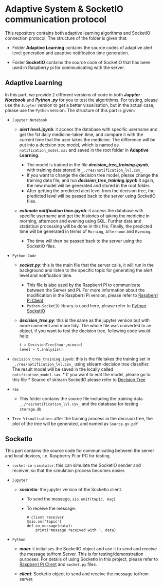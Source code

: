 # Adaptive System & SocketIO communication protocol
This repository contains both adaptive learning algorithms and SocketIO connection protocol. The structure of the folder is given that:
* Folder __Adaptive Learning__ contains the source codes of adaptive alert level generation and apaptive notification time generation.

* Folder __SocketIO__ contains the source code of SocketIO that has been used in Raspberry pi for communicating with the server.

## Adaptive Learning
In this part, we provide 2 different versions of code in both **_Jupyter Notebook_** and **_Python .py_** for you to test the algortithms. For testing, please use the `Jupyter` version to get a better visualisation, but in the actual case, please use the `Python` version. The structure of this part is given:

* `Jupyter Notebook`
    * **_alert level.ipynb_**: it access the database with specific username and get the 1st daily medicine-taken time, and compare it with the current time that the user takes the medicine. The difference will be put into a decision tree model, which is named as `notification_model.sav` and saved in the root folder in **Adaptive Learning**. 
        * The model is trained in the file **_decision_tree_training.ipynb_**, with training data stored in `_./res/notification_lvl.csv_`
        * If you want to change the decision tree model, please change the training data file, and run **_decision_tree_training.ipynb_** it again, the new model wiil be generated and stored in the root folder.
        * After getting the predicted alert level from the decision tree, the predicted level will be passed back to the server using SocketIO files.

    * **_estimate notification time.ipynb_**: it access the database with specific username and get the histories of taking the medicine in morning, afternoon and evening using SQL. Further data and statistical processing will be done in this file. Finally, the predicted time will be generated in terms of `Morning`, `Afternoon` and `Evening`.
        * The time will then be passed back to the server using the SocketIO files.

* `Python Code`
    * **_socket.py_**: this is the main file that the server calls, it will run in the background and listen to the specific topic for generating the alert level and notification time. 
        * This file is also used by the Raspberri Pi to communicate between the Server and Pi. For more information about the modification in the Raspberri Pi version, please refer to [Raspberri Pi Client](https://github.com/elisaherme/CaterPillar/blob/master/pillbox/client.py)
        * `Python-SocketIO` library is used here, please refer to [Python SocketIO](https://python-socketio.readthedocs.io/en/latest/)

    * **_decision_tree.py_**: this is the same as the jupyter version but with more comment and more tidy. The whole file was converted to an object, if you want to test the decision tree, following code would help:

        ``` python
        t = DecisionTree(hour,minute)
        level = t.analysis()
        ```
* `decision_tree_training.ipynb`: this is the file takes the training set in `_./res/notification_lvl.csv_` using sklearn-decision tree classifier. The result model will be saved in the locally called `notification_model.sav`. 
        * If you want to edit the model, please go to this file
        * Source of sklearn SocketIO please refer to [Decision Tree](https://scikit-learn.org/stable/modules/tree.html)

* `res`
    * This folder contains the source file including the training data `_./res/notification_lvl.csv_` and the database for testing `storage.db`

* `Tree Visualisation`: after the training process in the decision tree, the plot of the tree will be generated, and named as `Source.gv.pdf`

## SocketIo
This part contains the source code for communicating between the server and local devices, i.e. Raspberry Pi or PC for testing.

* `socket-io-simulator`: this can simulate the SocketIO sender and receiver, so that the simulation process becomes easier.

* `Jupyter`
    * **_socketio_**: the jupyter version of the SocketIo client.
        * To send the message, `sio.emit(topic, msg)`
        * To receive the message:

            ```
            # client receiver
            @sio.on('topic')
            def on_message(data):
                print('message received with ', data)
            ```

* `Python`
    * **_main_**: it initialises the SocketIO object and use it to send and receive the message to/from Server. This is for testing/demonstration purposes. For details of using SocketIo in this project, please refer to [Raspberri Pi Client](https://github.com/elisaherme/CaterPillar/blob/master/pillbox/client.py) and `socket.py` files.

    * **_client_**: SocketIo object to send and receive the message to/from server.
